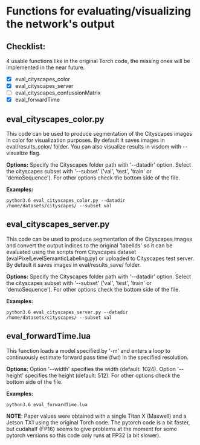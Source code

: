 # Functions for evaluating/visualizing the network's output

## Checklist:
4 usable functions like in the original Torch code, the missing ones will be implemented in the near future.
- [x] eval_cityscapes_color
- [x] eval_cityscapes_server
- [ ] eval_cityscapes_confussionMatrix
- [x] eval_forwardTime

## eval_cityscapes_color.py 

This code can be used to produce segmentation of the Cityscapes images in color for visualization purposes. By default it saves images in eval/results_color/ folder. You can also visualize results in visdom with --visualize flag.

**Options:** Specify the Cityscapes folder path with '--datadir' option. Select the cityscapes subset with '--subset' ('val', 'test', 'train' or 'demoSequence'). For other options check the bottom side of the file.

**Examples:**
```
python3.6 eval_cityscapes_color.py --datadir /home/datasets/cityscapes/ --subset val
```

## eval_cityscapes_server.py 

This code can be used to produce segmentation of the Cityscapes images and convert the output indices to the original 'labelIds' so it can be evaluated using the scripts from Cityscapes dataset (evalPixelLevelSemanticLabeling.py) or uploaded to Cityscapes test server. By default it saves images in eval/results_save/ folder.

**Options:** Specify the Cityscapes folder path with '--datadir' option. Select the cityscapes subset with '--subset' ('val', 'test', 'train' or 'demoSequence'). For other options check the bottom side of the file.

**Examples:**
```
python3.6 eval_cityscapes_server.py --datadir /home/datasets/cityscapes/ --subset val
```

## eval_forwardTime.lua
This function loads a model specified by '-m' and enters a loop to continuously estimate forward pass time (fwt) in the specified resolution. 

**Options:** Option '--width' specifies the width (default: 1024). Option '--height' specifies the height (default: 512). For other options check the bottom side of the file.

**Examples:**
```
python3.6 eval_forwardTime.lua
```

**NOTE**: Paper values were obtained with a single Titan X (Maxwell) and a Jetson TX1 using the original Torch code. The pytorch code is a bit faster, but cudahalf (FP16) seems to give problems at the moment for some pytorch versions so this code only runs at FP32 (a bit slower).



